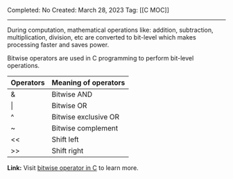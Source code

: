 Completed: No
Created: March 28, 2023
Tag: [[C MOC]]

---

During computation, mathematical operations like: addition, subtraction, multiplication, division, etc are converted to bit-level which makes processing faster and saves power.

Bitwise operators are used in C programming to perform bit-level operations.

|Operators|Meaning of operators|
|---|---|
|&|Bitwise AND|
|\||Bitwise OR|
|^|Bitwise exclusive OR|
|~|Bitwise complement|
|<<|Shift left|
|>>|Shift right|

**Link:** Visit [bitwise operator in C](https://www.programiz.com/c-programming/bitwise-operators "C bitwise operators") to learn more.